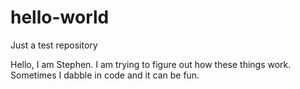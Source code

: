 # hello-world
Just a test repository

Hello, I am Stephen.  I am trying to figure out how these things work.
Sometimes I dabble in code and it can be fun.
